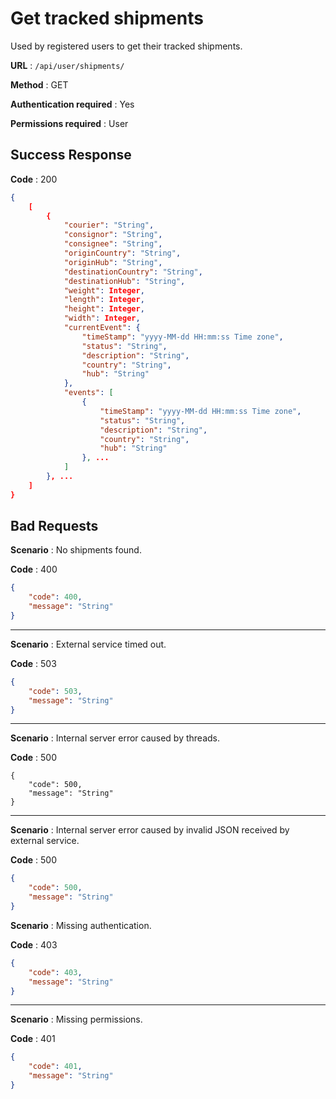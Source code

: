 # Get tracked shipments

Used by registered users to get their tracked shipments.

**URL** : `/api/user/shipments/`

**Method** : GET

**Authentication required** : Yes

**Permissions required** : User

## Success Response

**Code** : 200

```json
{
    [
        {
            "courier": "String",
            "consignor": "String",
            "consignee": "String",
            "originCountry": "String",
            "originHub": "String",
            "destinationCountry": "String",
            "destinationHub": "String",
            "weight": Integer,
            "length": Integer,
            "height": Integer,
            "width": Integer,
            "currentEvent": {
                "timeStamp": "yyyy-MM-dd HH:mm:ss Time zone",
                "status": "String",
                "description": "String",
                "country": "String",
                "hub": "String"
            },
            "events": [
                {
                    "timeStamp": "yyyy-MM-dd HH:mm:ss Time zone",
                    "status": "String",
                    "description": "String",
                    "country": "String",
                    "hub": "String"
                }, ...
            ]
        }, ...
	]
}
```

## Bad Requests

**Scenario** : No shipments found.

**Code** : 400

```json
{
    "code": 400,
    "message": "String"
}
```

___

**Scenario** : External service timed out.

**Code** : 503

```json
{
    "code": 503,
    "message": "String"
}
```

___

**Scenario** : Internal server error caused by threads.

**Code** : 500

```
{
    "code": 500,
    "message": "String"
}
```

___

**Scenario** : Internal server error caused by invalid JSON received by external service.

**Code** : 500

```json
{
    "code": 500,
    "message": "String"
}
```

**Scenario** : Missing authentication.

**Code** : 403

```json
{
    "code": 403,
    "message": "String"
}
```

___

**Scenario** : Missing permissions.

**Code** : 401

```json
{
    "code": 401,
    "message": "String"
}
```

